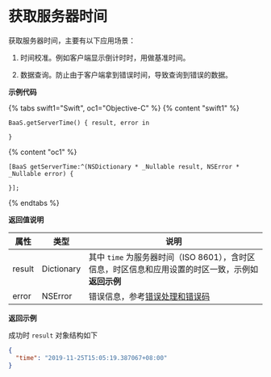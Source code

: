 # 获取服务器时间

获取服务器时间，主要有以下应用场景：

  1. 时间校准。例如客户端显示倒计时时，用做基准时间。

  2. 数据查询。防止由于客户端拿到错误时间，导致查询到错误的数据。

**示例代码**

{% tabs swift1="Swift", oc1="Objective-C" %}
{% content "swift1" %}
```
BaaS.getServerTime() { result, error in
                    
}
```
{% content "oc1" %}
```
[BaaS getServerTime:^(NSDictionary * _Nullable result, NSError * _Nullable error) {

}];
```
{% endtabs %}


**返回值说明**

| 属性   | 类型   | 说明     |
|----------|--------|----------|
| result     | Dictionary | 其中 `time` 为服务器时间（ISO 8601），含时区信息，时区信息和应用设置的时区一致，示例如**返回示例** |
| error | NSError                 | 错误信息，参考[错误处理和错误码](/ios-sdk/error-code.md) |

**返回示例**

成功时 `result` 对象结构如下

```json
{
  "time": "2019-11-25T15:05:19.387067+08:00"
}
```